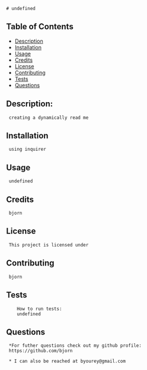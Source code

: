 
    # undefined

  ## Table of Contents
  * [Description](#Description)
  * [Installation](#installation)
  * [Usage](#usage)
  * [Credits](#credits)
  * [License](#license)
  * [Contributing](#contributing)
  * [Tests](#tests)
  * [Questions](#questions)
  
  ## Description: 
     creating a dynamically read me

  ## Installation
     using inquirer
  ## Usage
     undefined
  ## Credits
     bjorn
  ## License
     This project is licensed under 
  ## Contributing
     bjorn
  ## Tests
        How to run tests:
        undefined

  ## Questions
     *For futher questions check out my github profile:
     https://github.com/bjorn
     
     * I can also be reached at byourey@gmail.com

     